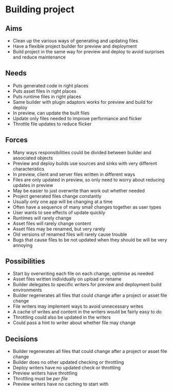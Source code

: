Building project
================

Aims
----

- Clean up the various ways of generating and updating files
- Have a flexible project builder for preview and deployment
- Build project in the same way for preview and deploy to avoid surprises and reduce maintenance

Needs
-----

- Puts generated code in right places
- Puts asset files in right places
- Puts runtime files in right places
- Same builder with plugin adaptors works for preview and build for deploy
- In preview, can update the built files
- Update only files needed to improve performance and flicker
- Throttle file updates to reduce flicker

Forces
------

- Many ways responsibilities could be divided between builder and associated objects
- Preview and deploy builds use sources and sinks with very different characteristics
- In preview, client and server files written in different ways
- Files are only updated in preview, so only need to worry about reducing updates in preview
- May be easier to just overwrite than work out whether needed
- Project generated files change constantly
- Usually only one app will be changing at a time
- Often have a sequence of many small changes together as user types
- User wants to see effects of update quickly
- Runtimes will rarely change
- Asset files will rarely change content
- Asset files may be renamed, but very rarely
- Old versions of renamed files will rarely cause trouble
- Bugs that cause files to be not updated when they should be will be very annoying

Possibilities
-------------
- Start by overwriting each file on each change, optimise as needed
- Asset files written individually on upload or rename
- Builder delegates to specific writers for preview and deployment build environments
- Builder regenerates all files that could change after a project or asset file change
- File writers may implement ways to avoid unnecessary writes
- A cache of writes and content in the writers would be fairly easy to do
- Throttling could also be updated in the writers
- Could pass a hint to writer about whether file may change

Decisions
---------

- Builder regenerates all files that could change after a project or asset file change
- Builder does no other updated checking or throttling
- Deploy writers have no updated check or throttling
- Preview writers have throttling
- Throttling must be _per file_
- Preview writers have no caching to start with